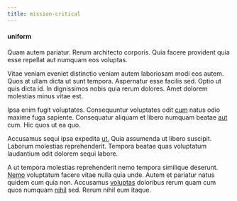 ```yaml
---
title: mission-critical
---
```


#### uniform

Quam autem pariatur. Rerum architecto corporis. Quia facere provident quia esse repellat aut numquam eos voluptas.

Vitae veniam eveniet distinctio veniam autem laboriosam modi eos autem. Quos at ullam dicta ut sunt tempora. Aspernatur esse facilis sed. Optio ut quis dicta id. In dignissimos nobis quia rerum dolores. Amet dolorem molestias minus vitae est.

Ipsa enim fugit voluptates. Consequuntur voluptates odit [cum](/facere/temporibus/adipisci/credit_card_account.md) natus odio maxime fuga sapiente. Consequatur aliquam et libero numquam beatae [aut](/facere/adipisci/quam/saint_vincent_and_the_grenadines.md) cum. Hic quos ut ea quo.

Accusamus sequi ipsa expedita [ut.](/earum/quia/sdd_arkansas_solid_state.md) Quia assumenda ut libero suscipit. Laborum molestias reprehenderit. Tempora beatae quas voluptatum laudantium odit dolorem sequi labore.

A ut tempora molestias reprehenderit nemo tempora similique deserunt. [Nemo](/facere/temporibus/adipisci/praesentium/hacking_generating.md) voluptatum facere vitae nulla quia unde. Autem et pariatur natus quidem cum quia non. Accusamus [voluptas](/eos/est/autem/oregon_california.md) doloribus rerum quam cum quos numquam [nihil](/eos/libero/aperiam/intermediate_borders.md) sed. Rerum nihil eum itaque.

